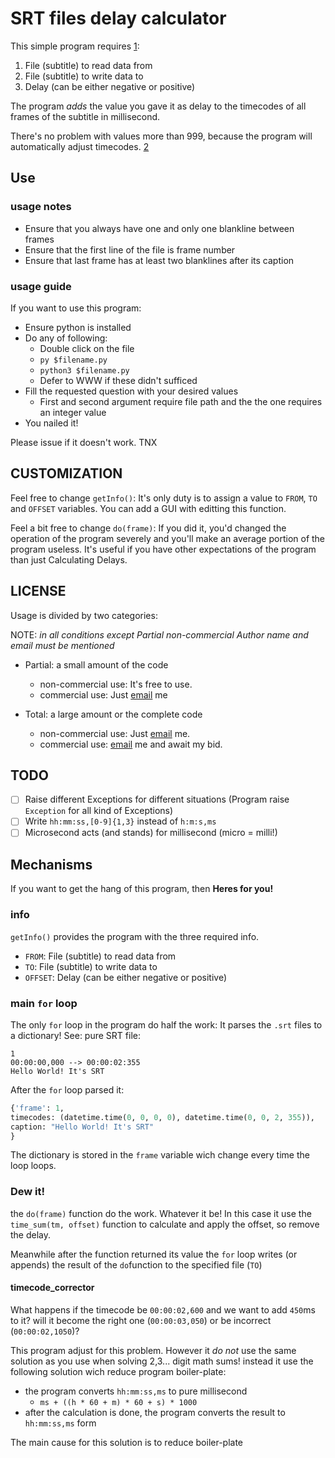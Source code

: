 SRT files delay calculator
==========================
This simple program requires [1](#info):
1. File (subtitle) to read data from
2. File (subtitle) to write data to
3. Delay (can be either negative or positive)

The program *adds* the value you gave it as delay to
the timecodes of all frames of the subtitle in millisecond.

There's no problem with values more than 999, because
the program will automatically adjust timecodes. [2](#timecode_corrector)


Use
----
### usage notes
* Ensure that you always have one and only one blankline between frames
* Ensure that the first line of the file is frame number
* Ensure that last frame has at least two blanklines after its caption

### usage guide
If you want to use this program:
* Ensure python is installed
* Do any of following:
	* Double click on the file
	* `py $filename.py`
	* `python3 $filename.py`
	* Defer to WWW if these didn't sufficed
* Fill the requested question with your desired values
	* First and second argument require file path and the
	the one requires an integer value
* You nailed it!

Please issue if it doesn't work. TNX


CUSTOMIZATION
--------------
Feel free to change `getInfo()`:
	It's only duty is to assign a value to
	`FROM`, `TO` and `OFFSET` variables.
	You can add a GUI with editting this function.

Feel a bit free to change `do(frame)`:
	If you did it, you'd changed the operation
	of the program severely and you'll make
	an average portion of the program useless.
	It's useful if you have other expectations
	of the program than just Calculating Delays.


LICENSE
-------
Usage is divided by two categories:

NOTE: *in all conditions except Partial non-commercial
Author name and email must be mentioned*
* Partial: a small amount of the code
	* non-commercial use: It's free to use.
	* commercial use: Just [email][1] me

* Total: a large amount or the complete code
	* non-commercial use: Just [email][1] me.
	* commercial use: [email][1] me and await my bid.

TODO
------
- [ ] Raise different Exceptions for different situations
(Program raise `Exception` for all kind of Exceptions)
- [ ] Write `hh:mm:ss,[0-9]{1,3}` instead of `h:m:s,ms`
- [ ] Microsecond acts (and stands) for millisecond (micro = milli!)

Mechanisms
----------
If you want to get the hang of this program, then
		**Heres for you!**

### info
`getInfo()` provides the program with the three required info.
* `FROM`: File (subtitle) to read data from
* `TO`: File (subtitle) to write data to
* `OFFSET`: Delay (can be either negative or positive)

### main `for` loop
The only `for` loop in the program do half the work:
It parses the `.srt` files to a dictionary! See:
pure SRT file:
```SRT
1
00:00:00,000 --> 00:00:02:355
Hello World! It's SRT

```
After the `for` loop parsed it:
```py
{'frame': 1,
timecodes: (datetime.time(0, 0, 0, 0), datetime.time(0, 0, 2, 355)),
caption: "Hello World! It's SRT"
}
```
The dictionary is stored in the `frame` variable wich change
every time the loop loops.

### Dew it!
the `do(frame)` function do the work. Whatever it be!
In this case it use the `time_sum(tm, offset)` function
to calculate and apply the offset, so remove the delay.

Meanwhile after the function returned its value
the `for` loop writes (or appends) the result
of the `do`function to the specified file (`TO`)

#### timecode_corrector
What happens if the timecode be `00:00:02,600` and
we want to add `450`ms to it? will it become the right
one (`00:00:03,050`) or be incorrect (`00:00:02,1050`)?

This program adjust for this problem. However it *do not*
use the same solution as you use when solving 2,3... digit
math sums! instead it use the following solution wich reduce
program boiler-plate:
* the program converts `hh:mm:ss,ms` to pure millisecond
	* `ms + ((h * 60 + m) * 60 + s) * 1000`
* after the calculation is done,
 the program converts the result to `hh:mm:ss,ms` form

 The main cause for this solution is to reduce boiler-plate


[1]: mailto:pooia.ferdowsi.is.developer@gmail.com
